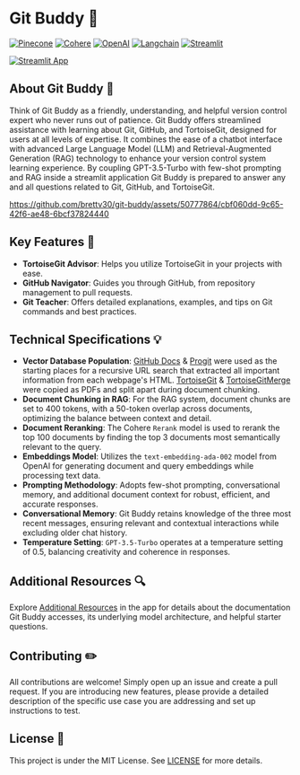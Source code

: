 # Git Buddy 🤖

[![Pinecone](https://img.shields.io/badge/-Pinecone-0000ff?style=flat-square&logo=pinecone&logoColor=white)](https://www.pinecone.io)
[![Cohere](https://img.shields.io/badge/Cohere-80006b?style=flat-square&logo=cohere&logoColor=white)](https://cohere.com/)
[![OpenAI](https://img.shields.io/badge/-OpenAI-412991?style=flat-square&logo=openai&logoColor=white)](https://openai.com/)
[![Langchain](https://img.shields.io/badge/-Langchain-gray?style=flat-square)](https://www.langchain.com/)
[![Streamlit](https://img.shields.io/badge/-Streamlit-FF4B4B?style=flat-square&logo=streamlit&logoColor=white)](https://streamlit.io/)

[![Streamlit App](https://static.streamlit.io/badges/streamlit_badge_black_white.svg)](https://git-buddy.streamlit.app/)

## About Git Buddy 📖

Think of Git Buddy as a friendly, understanding, and helpful version control expert who never runs out of patience. Git Buddy offers streamlined assistance with learning about Git, GitHub, and TortoiseGit, designed for users at all levels of expertise. It combines the ease of a chatbot interface with advanced Large Language Model (LLM) and Retrieval-Augmented Generation (RAG) technology to enhance your version control system learning experience. By coupling GPT-3.5-Turbo with few-shot prompting and RAG inside a streamlit application Git Buddy is prepared to answer any and all questions related to Git, GitHub, and TortoiseGit. 

https://github.com/brettv30/git-buddy/assets/50777864/cbf060dd-9c65-42f6-ae48-6bcf37824440

## Key Features 🔑

- **TortoiseGit Advisor**: Helps you utilize TortoiseGit in your projects with ease.
- **GitHub Navigator**: Guides you through GitHub, from repository management to pull requests.
- **Git Teacher**: Offers detailed explanations, examples, and tips on Git commands and best practices.

## Technical Specifications 💡

- **Vector Database Population**: [GitHub Docs](https://docs.github.com/en) & [Progit](https://git-scm.com/book/en/v2) were used as the starting places for a recursive URL search that extracted all important information from each webpage's HTML. [TortoiseGit](https://tortoisegit.org/docs/tortoisegit/) & [TortoiseGitMerge](https://tortoisegit.org/docs/tortoisegitmerge/) were copied as PDFs and split apart during document chunking. 
- **Document Chunking in RAG**: For the RAG system, document chunks are set to 400 tokens, with a 50-token overlap across documents, optimizing the balance between context and detail.
- **Document Reranking**: The Cohere `Rerank` model is used to rerank the top 100 documents by finding the top 3 documents most semantically relevant to the query.
- **Embeddings Model**: Utilizes the `text-embedding-ada-002` model from OpenAI for generating document and query embeddings while processing text data.
- **Prompting Methodology**: Adopts few-shot prompting, conversational memory, and additional document context for robust, efficient, and accurate responses.
- **Conversational Memory**: Git Buddy retains knowledge of the three most recent messages, ensuring relevant and contextual interactions while excluding older chat history.
- **Temperature Setting**: `GPT-3.5-Turbo` operates at a temperature setting of 0.5, balancing creativity and coherence in responses.

## Additional Resources 🔍

Explore [Additional Resources](https://git-buddy.streamlit.app/Additional_Resources) in the app for details about the documentation Git Buddy accesses, its underlying model architecture, and helpful starter questions.

## Contributing ✏️

All contributions are welcome! Simply open up an issue and create a pull request. If you are introducing new features, please provide a detailed description of the specific use case you are addressing and set up instructions to test.

## License 📝

This project is under the MIT License. See [LICENSE](https://github.com/brettv30/git-buddy/blob/main/LICENSE) for more details.
